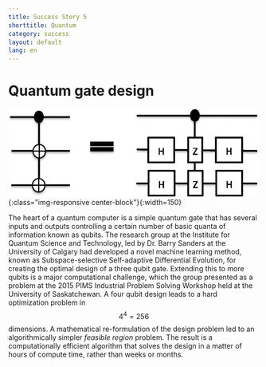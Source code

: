 ```yaml
---
title: Success Story 5
shorttitle: Quantum
category: success
layout: default
lang: en
---
```


# Quantum gate design

![Qgate](/img/portfolio/QuantumGate.png){:class="img-responsive center-block"}{:width=150}

The heart of a quantum computer is a simple quantum gate that has several inputs
and outputs controlling a certain number of basic quanta of information known as
qubits. The research group at the Institute for Quantum Science and Technology,
led by Dr. Barry Sanders at the University of Calgary had developed a novel
machine learning method, known as Subspace-selective Self-adaptive Differential
Evolution, for creating the optimal design of a three qubit gate. Extending this
to more qubits is a major computational challenge, which the group presented as
a problem at the 2015 PIMS Industrial Problem Solving Workshop held at the
University of Saskatchewan.  A four qubit design leads to a hard optimization
problem in $$4^4 = 256$$  dimensions. A mathematical re-formulation of the
design problem led to an algorithmically simpler *feasible region* problem. The
result is a computationally efficient algorithm that solves the design in a
matter of hours of compute time, rather than weeks or months. 
